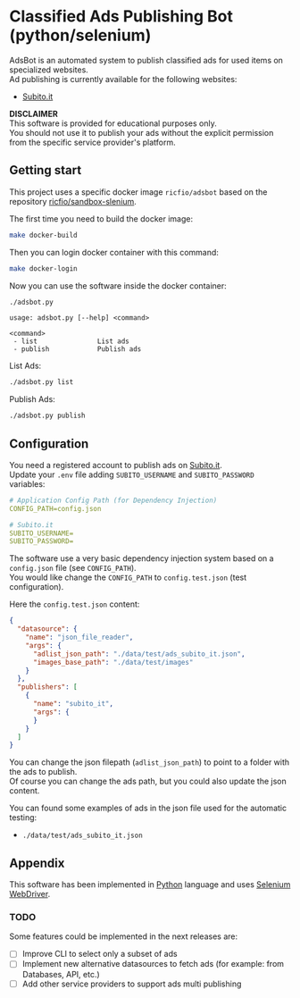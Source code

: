 # Classified Ads Publishing Bot (python/selenium)

AdsBot is an automated system to publish classified ads for used items on specialized websites.  
Ad publishing is currently available for the following websites:

- [Subito.it](https://www.subito.it)

**DISCLAIMER**  
This software is provided for educational purposes only.  
You should not use it to publish your ads without the explicit permission from the specific service provider's platform.

## Getting start

This project uses a specific docker image `ricfio/adsbot` based on the repository [ricfio/sandbox-slenium](https://github.com/ricfio/sandbox-selenium).  

The first time you need to build the docker image:  

```bash
make docker-build
```

Then you can login docker container with this command:  

```bash
make docker-login
```

Now you can use the software inside the docker container:

```bash
./adsbot.py
```

```console
usage: adsbot.py [--help] <command>

<command>
 - list               List ads
 - publish            Publish ads
```

List Ads:

```bash
./adsbot.py list
```

Publish Ads:

```bash
./adsbot.py publish
```

## Configuration

You need a registered account to publish ads on [Subito.it](https://www.subito.it).  
Update your `.env` file adding `SUBITO_USERNAME` and `SUBITO_PASSWORD` variables:  

```yaml
# Application Config Path (for Dependency Injection)
CONFIG_PATH=config.json

# Subito.it
SUBITO_USERNAME=
SUBITO_PASSWORD=
```

The software use a very basic dependency injection system based on a `config.json` file (see `CONFIG_PATH`).  
You would like change the `CONFIG_PATH` to `config.test.json` (test configuration).  

Here the `config.test.json` content:

```json
{
  "datasource": {
    "name": "json_file_reader",
    "args": {
      "adlist_json_path": "./data/test/ads_subito_it.json",
      "images_base_path": "./data/test/images"
    }
  },
  "publishers": [
    {
      "name": "subito_it",
      "args": {
      }
    }
  ]
}
```

You can change the json filepath (`adlist_json_path`) to point to a folder with the ads to publish.  
Of course you can change the ads path, but you could also update the json content.  

You can found some examples of ads in the json file used for the automatic testing:  

- `./data/test/ads_subito_it.json`

## Appendix

This software has been implemented in [Python](https://www.python.org/) language and uses [Selenium WebDriver](https://www.selenium.dev/documentation/webdriver/).

### TODO

Some features could be implemented in the next releases are:

- [ ] Improve CLI to select only a subset of ads
- [ ] Implement new alternative datasources to fetch ads (for example: from Databases, API, etc.)
- [ ] Add other service providers to support ads multi publishing
